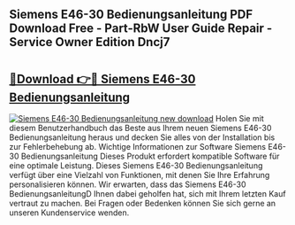 ## Siemens E46-30 Bedienungsanleitung PDF Download Free - Part-RbW User Guide Repair - Service Owner Edition Dncj7

# <h2><a href="http://df0tsgm.blite.top/?on=Siemens+E46-30+Bedienungsanleitung">🔗Download 👉🔴 Siemens E46-30 Bedienungsanleitung</a></h2>

[![Siemens E46-30 Bedienungsanleitung new download](https://i.imgur.com/lujVjoI.png)](http://df0tsgm.blite.top/?on=Siemens+E46-30+Bedienungsanleitung)
Holen Sie mit diesem Benutzerhandbuch das Beste aus Ihrem neuen Siemens E46-30 Bedienungsanleitung heraus und decken Sie alles von der Installation bis zur Fehlerbehebung ab. Wichtige Informationen zur Software Siemens E46-30 Bedienungsanleitung Dieses Produkt erfordert kompatible Software für eine optimale Leistung. Dieses Siemens E46-30 Bedienungsanleitung verfügt über eine Vielzahl von Funktionen, mit denen Sie Ihre Erfahrung personalisieren können. Wir erwarten, dass das Siemens E46-30 BedienungsanleitungD Ihnen dabei geholfen hat, sich mit Ihrem letzten Kauf vertraut zu machen. Bei Fragen oder Bedenken können Sie sich gerne an unseren Kundenservice wenden.
